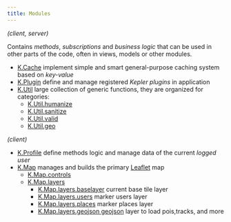 ```yaml
---
title: Modules
---
```


*(client, server)*

Contains *methods*, *subscriptions* and *business logic* that can be used in other parts of the code, often in views, models or other modules.
* [K.Cache](https://github.com/Keplerjs/Kepler/tree/master/packages/core/modules/Cache.js)
  implement simple and smart general-purpose caching system based on *key-value*
* [K.Plugin](https://github.com/Keplerjs/Kepler/tree/master/packages/core/modules/Plugin.js)
  define and manage registered *Kepler plugins* in application
* [K.Util](https://github.com/Keplerjs/Kepler/tree/master/packages/core/modules/Util.js)
  large collection of generic functions, they are organized for categories:
  - [K.Util.humanize](https://github.com/Keplerjs/Kepler/tree/master/packages/core/modules/Util_humanize.js)
  - [K.Util.sanitize](https://github.com/Keplerjs/Kepler/tree/master/packages/core/modules/Util_sanitize.js)
  - [K.Util.valid](https://github.com/Keplerjs/Kepler/tree/master/packages/core/modules/Util_valid.js)
  - [K.Util.geo](https://github.com/Keplerjs/Kepler/tree/master/packages/core/modules/Util_geo.js) 

*(client)*

* [K.Profile](https://github.com/Keplerjs/Kepler/tree/master/packages/core/client/Profile.js)
  define methods logic and manage data of the current *logged user*
* [K.Map](https://github.com/Keplerjs/Kepler/tree/master/packages/core/client/Map.js)
  manages and builds the primary [Leaflet](http://leafletjs.com/) map
  - [K.Map.controls](https://github.com/Keplerjs/Kepler/tree/master/packages/core/client/Map_controls.js)
  - [K.Map.layers](https://github.com/Keplerjs/Kepler/tree/master/packages/core/client/Map_layers.js)
    - [K.Map.layers.baselayer](https://github.com/Keplerjs/Kepler/tree/master/packages/core/client/Map_layers.js) current base tile layer
    - [K.Map.layers.users](https://github.com/Keplerjs/Kepler/tree/master/packages/core/client/Map_layers.js)  marker users layer
    - [K.Map.layers.places](https://github.com/Keplerjs/Kepler/tree/master/packages/core/client/Map_layers.js) marker places layer 
    - [K.Map.layers.geojson geojson](https://github.com/Keplerjs/Kepler/tree/master/packages/core/client/Map_layers.js) layer to load pois,tracks, and more
    
